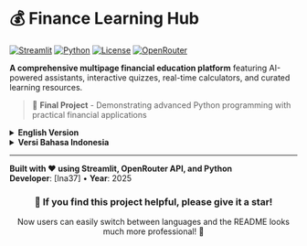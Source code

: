 
# 💰 Finance Learning Hub

[![Streamlit](https://img.shields.io/badge/Streamlit-1.28+-FF4B4B?logo=streamlit)](https://streamlit.io/)
[![Python](https://img.shields.io/badge/Python-3.8+-blue?logo=python)](https://python.org)
[![License](https://img.shields.io/badge/License-MIT-green.svg)](LICENSE)
[![OpenRouter](https://img.shields.io/badge/OpenRouter-API-orange)](https://openrouter.ai)

**A comprehensive multipage financial education platform** featuring AI-powered assistants, interactive quizzes, real-time calculators, and curated learning resources.

> 🚀 **Final Project** - Demonstrating advanced Python programming with practical financial applications

<details>
<summary><b> English Version</b></summary>

## ✨ Features

### 🤖 Multi-Assistant Finance AI
- **6 Specialized Assistants**: Personal Finance, Investment Analysis, Budget Planning, Economic Research, Tax Help, Document Analysis
- **Smart Fallback System**: Automatic model switching with redundancy
- **Multilingual Support**: Auto-detection and response in English/Indonesian
- **Real-time Chat**: Beautiful interface with timestamps and model info

### 🎯 Interactive Finance Trivia
- **180+ Questions**: Across 3 difficulty levels with detailed explanations
- **Bilingual Content**: Full English and Indonesian support
- **Advanced Analytics**: Performance tracking, streaks, and category analysis
- **Real-time Feedback**: Instant scoring with progress visualization

### 📈 Advanced Financial Calculators
- **Stock Analysis**: Real-time market data with technical indicators (RSI, MACD, Moving Averages)
- **Investment Planner**: Compound interest with tax and inflation adjustments
- **Currency Converter**: Live exchange rates with historical data
- **Mortgage Calculator**: Complete amortization schedules

### 📚 Learning Resources
- **Curated Content**: 30+ YouTube channels and educational websites
- **Professional Categorization**: Organized by topic and difficulty
- **Bilingual Sections**: Separate English and Indonesian resources

## 🚀 Quick Start

### Prerequisites
- Python 3.8+
- OpenRouter API account ([free tier available](https://openrouter.ai))

### Installation

1. **Clone the repository**
```bash
git clone https://github.com/yourusername/finance-learning-hub.git
cd finance-learning-hub
```

2. **Install dependencies**
```bash
pip install -r requirements.txt
```

3. **Configure API keys**
Create `.streamlit/secrets.toml`:
```toml
OPENROUTER_API_KEY = "your-openrouter-api-key-here"
```

4. **Launch the application**
```bash
streamlit run app.py
```

5. **Open your browser** to `http://localhost:8501`

## 🏗️ Project Structure

```
finance-learning-hub/
├── app.py                          # Main application
├── pages/
│   ├── 1_🧠_Multi_Finance_AI.py    # AI Assistant (6 specialized bots)
│   ├── 2_🎯_Finance_Trivia.py      # Interactive quiz game
│   ├── 3_📈_Financial_Calculators.py # 4 advanced calculators
│   └── 4_📚_Learning_Resources.py   # Educational content
├── requirements.txt                # Dependencies
├── README.md                      # Documentation
└── .streamlit/
    └── secrets.toml              # API configuration
```

## 🛠️ Tech Stack

**Frontend & Framework**
- ![Streamlit](https://img.shields.io/badge/Streamlit-FF4B4B?logo=streamlit&logoColor=white) - Web application framework
- ![Plotly](https://img.shields.io/badge/Plotly-3F4F75?logo=plotly) - Interactive visualizations

**Backend & Data**
- ![Python](https://img.shields.io/badge/Python-3776AB?logo=python&logoColor=white) - Core programming language
- ![Pandas](https://img.shields.io/badge/Pandas-150458?logo=pandas&logoColor=white) - Data manipulation
- ![yFinance](https://img.shields.io/badge/yFinance-00A0D1?logo=yahoo) - Financial data

**APIs & External Services**
- ![OpenRouter](https://img.shields.io/badge/OpenRouter-FF6B35) - Multi-model AI API
- ![Yahoo Finance](https://img.shields.io/badge/Yahoo_Finance-720E9B?logo=yahoo) - Market data

## 📊 Python Concepts Demonstrated

### 🏗️ Object-Oriented Programming
```python
# Advanced class architecture
class QuestionBank:          # Manages 180+ questions with categories
class GameState:             # Comprehensive session management  
class ExplanationGenerator:  # Dynamic feedback system
```

### 🗂️ Data Structures
- **Dictionaries**: Assistant configs, translations, question banks
- **Lists & Arrays**: Question pools, chat history, performance data
- **Pandas DataFrame**: Analytics, amortization schedules, market data

### ⚡ Control Flow & State Management
- **Session State**: Multi-page state persistence
- **Error Handling**: API fallbacks and user input validation
- **Real-time Updates**: Live data streaming and UI updates

## 🌐 Deployment

### Streamlit Cloud (Recommended)
1. Push code to GitHub
2. Connect repository at [share.streamlit.io](https://share.streamlit.io)
3. Add `OPENROUTER_API_KEY` in secrets
4. Deploy and share public URL

### HuggingFace Spaces
1. Create new Space with Streamlit template
2. Upload code and `requirements.txt`
3. Configure secrets in Settings
4. Deploy automatically on push

## 📸 Application Preview

images/
├── ![Dashboard](images/dashboard.png)
├── ![AI Assistant](images/ai-assistant.png)
├── ![Finance Trivia](images/trivia-game.png)
├── ![Calculator](images/calculator.png)
└── ![Resources](images/resources.png)






## ❓ Frequently Asked Questions

### 🤖 AI Assistant Questions
**Q: How accurate is the financial advice?**  
A: The AI provides educational information only. Always consult certified professionals for financial decisions.

**Q: Which AI models are used?**  
A: Multiple models including Qwen, DeepSeek, Gemini, Grok with automatic fallback.

### 💰 Financial Data
**Q: Is stock data real-time?**  
A: Yes, during market hours. Data sourced from Yahoo Finance API.

**Q: How often are exchange rates updated?**  
A: Currency rates are cached for 10 minutes with real-time API fallbacks.

### 🔧 Technical
**Q: Can I use this on mobile?**  
A: Yes! Fully responsive design works on all devices.

**Q: Is there any cost?**  
A: Completely free. OpenRouter API has generous free tier.

**Q: How do I reset the quiz?**  
A: Use the "Restart" button in the sidebar or refresh the page.

## 🎯 Final Project Highlights

This project demonstrates **advanced Python programming** through:
- **Multipage Streamlit Architecture** with seamless navigation
- **AI Integration** with sophisticated fallback mechanisms  
- **Real-time Data Processing** from multiple financial APIs
- **Professional UI/UX** with custom styling and visualizations
- **Comprehensive Error Handling** and user experience optimization

</details>

<details>
<summary><b> Versi Bahasa Indonesia</b></summary>

## ✨ Fitur

### 🤖 Multi-Assistant Finance AI
- **6 Asisten Spesialis**: Keuangan Pribadi, Analisis Investasi, Perencana Anggaran, Peneliti Ekonomi, Bantuan Pajak, Analisis Dokumen
- **Sistem Fallback Cerdas**: Pergantian model otomatis dengan redundansi
- **Dukungan Multibahasa**: Deteksi otomatis dan respons dalam bahasa Inggris/Indonesia
- **Chat Real-time**: Antarmuka menarik dengan timestamp dan info model

### 🎯 Finance Trivia Interaktif
- **180+ Pertanyaan**: Di 3 level kesulitan dengan penjelasan detail
- **Konten Bilingual**: Dukungan penuh Inggris dan Indonesia
- **Analitik Lanjutan**: Pelacakan performa, streak, dan analisis kategori
- **Feedback Real-time**: Skoring instan dengan visualisasi progres

### 📈 Kalkulator Keuangan Tingkat Lanjut
- **Analisis Saham**: Data pasar real-time dengan indikator teknikal (RSI, MACD, Moving Averages)
- **Perencana Investasi**: Bunga majemuk dengan penyesuaian pajak dan inflasi
- **Konverter Mata Uang**: Kurs tukar live dengan data historis
- **Kalkulator KPR**: Jadwal amortisasi lengkap

### 📚 Sumber Belajar
- **Konten Terkurasi**: 30+ channel YouTube dan website edukasi
- **Kategorisasi Profesional**: Diurutkan berdasarkan topik dan kesulitan
- **Bagian Bilingual**: Sumber daya terpisah Inggris dan Indonesia

## 🚀 Mulai Cepat

### Prasyarat
- Python 3.8+
- Akun OpenRouter API ([tersedia tier gratis](https://openrouter.ai))

### Instalasi

1. **Clone repository**
```bash
git clone https://github.com/yourusername/finance-learning-hub.git
cd finance-learning-hub
```

2. **Install dependensi**
```bash
pip install -r requirements.txt
```

3. **Konfigurasi API keys**
Buat `.streamlit/secrets.toml`:
```toml
OPENROUTER_API_KEY = "openrouter-api-key-anda-di-sini"
```

4. **Jalankan aplikasi**
```bash
streamlit run app.py
```

5. **Buka browser** ke `http://localhost:8501`

## 🏗️ Struktur Proyek

```
finance-learning-hub/
├── app.py                          # Aplikasi utama
├── pages/
│   ├── 1_🧠_Multi_Finance_AI.py    # Asisten AI (6 bot spesialis)
│   ├── 2_🎯_Finance_Trivia.py      # Game kuis interaktif
│   ├── 3_📈_Financial_Calculators.py # 4 kalkulator lanjutan
│   └── 4_📚_Learning_Resources.py   # Konten edukasi
├── requirements.txt                # Dependensi
├── README.md                      # Dokumentasi
└── .streamlit/
    └── secrets.toml              # Konfigurasi API
```

## 🛠️ Tech Stack

**Frontend & Framework**
- ![Streamlit](https://img.shields.io/badge/Streamlit-FF4B4B?logo=streamlit&logoColor=white) - Framework aplikasi web
- ![Plotly](https://img.shields.io/badge/Plotly-3F4F75?logo=plotly) - Visualisasi interaktif

**Backend & Data**
- ![Python](https://img.shields.io/badge/Python-3776AB?logo=python&logoColor=white) - Bahasa pemrograman inti
- ![Pandas](https://img.shields.io/badge/Pandas-150458?logo=pandas&logoColor=white) - Manipulasi data
- ![yFinance](https://img.shields.io/badge/yFinance-00A0D1?logo=yahoo) - Data keuangan

**APIs & Layanan Eksternal**
- ![OpenRouter](https://img.shields.io/badge/OpenRouter-FF6B35) - API AI multi-model
- ![Yahoo Finance](https://img.shields.io/badge/Yahoo_Finance-720E9B?logo=yahoo) - Data pasar

## 📊 Konsep Python yang Ditunjukkan

### 🏗️ Pemrograman Berorientasi Objek
```python
# Arsitektur class tingkat lanjut
class QuestionBank:          # Mengelola 180+ pertanyaan dengan kategori
class GameState:             # Manajemen session yang komprehensif  
class ExplanationGenerator:  # Sistem feedback dinamis
```

### 🗂️ Struktur Data
- **Dictionaries**: Konfigurasi asisten, terjemahan, bank pertanyaan
- **Lists & Arrays**: Pool pertanyaan, riwayat chat, data performa
- **Pandas DataFrame**: Analitik, jadwal amortisasi, data pasar

### ⚡ Kontrol Alur & Manajemen State
- **Session State**: Persistensi state multi-halaman
- **Penanganan Error**: Fallback API dan validasi input pengguna
- **Update Real-time**: Streaming data live dan update UI

## 🌐 Penyebaran

### Streamlit Cloud (Rekomendasi)
1. Push code ke GitHub
2. Hubungkan repository di [share.streamlit.io](https://share.streamlit.io)
3. Tambahkan `OPENROUTER_API_KEY` di secrets
4. Deploy dan bagikan URL publik

### HuggingFace Spaces
1. Buat Space baru dengan template Streamlit
2. Upload code dan `requirements.txt`
3. Konfigurasi secrets di Settings
4. Deploy otomatis saat push

## 📸 Preview Aplikasi

images/
├── ![Dashboard](images/dashboard.png)
├── ![AI Assistant](images/ai-assistant.png)
├── ![Finance Trivia](images/trivia-game.png)
├── ![Calculator](images/calculator.png)
└── ![Resources](images/resources.png)


## ❓ Pertanyaan Umum

### 🤖 Pertanyaan Asisten AI
**Q: Seberapa akurat saran keuangannya?**  
A: AI hanya memberikan informasi edukasional. Selalu konsultasikan dengan profesional bersertifikat untuk keputusan keuangan.

**Q: Model AI mana yang digunakan?**  
A: Beberapa model termasuk Qwen, DeepSeek, Gemini, Grok dengan fallback otomatis.

### 💰 Data Keuangan
**Q: Apakah data saham real-time?**  
A: Ya, selama jam pasar. Data bersumber dari Yahoo Finance API.

**Q: Seberapa sering kurs tukar diperbarui?**  
A: Kurs mata uang di-cache selama 10 menit dengan fallback API real-time.

### 🔧 Teknis
**Q: Bisakah digunakan di mobile?**  
A: Ya! Desain responsive bekerja di semua perangkat.

**Q: Apakah ada biaya?**  
A: Sepenuhnya gratis. OpenRouter API memiliki tier gratis yang cukup.

**Q: Bagaimana cara reset kuis?**  
A: Gunakan tombol "Restart" di sidebar atau refresh halaman.

## 🎯 Highlight Final Project

Proyek ini mendemonstrasikan **pemrograman Python tingkat lanjut** melalui:
- **Arsitektur Streamlit Multi-halaman** dengan navigasi mulus
- **Integrasi AI** dengan mekanisme fallback yang canggih  
- **Pemrosesan Data Real-time** dari berbagai API keuangan
- **UI/UX Profesional** dengan styling kustom dan visualisasi
- **Penanganan Error Komprehensif** dan optimasi pengalaman pengguna

</details>

---

**Built with ❤️ using Streamlit, OpenRouter API, and Python**  
**Developer**: [Ina37]  • **Year**: 2025

<div align="center">

### 🌟 If you find this project helpful, please give it a star!
Now users can easily switch between languages and the README looks much more professional! 🚀
